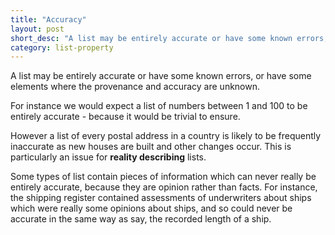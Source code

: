 ```yaml
---
title: "Accuracy"
layout: post
short_desc: "A list may be entirely accurate or have some known errors, or have some elements where the provenance and accuracy are unknown."
category: list-property
---
```


A list may be entirely accurate or have some known errors, or have some elements where the provenance and accuracy are unknown.

For instance we would expect a list of numbers between 1 and 100 to be entirely accurate - because it would be trivial to ensure.

However a list of every postal address in a country is likely to be frequently inaccurate as new houses are built and other changes occur. This is particularly an issue for **reality describing** lists.

Some types of list contain pieces of information which can never really be entirely accurate, because they are opinion rather than facts. For instance, the shipping register contained assessments of underwriters about ships which were really some opinions about ships, and so could never be accurate in the same way as say, the recorded length of a ship.
